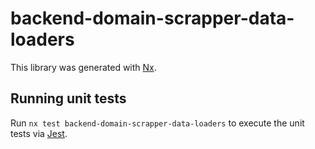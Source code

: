 # backend-domain-scrapper-data-loaders

This library was generated with [Nx](https://nx.dev).

## Running unit tests

Run `nx test backend-domain-scrapper-data-loaders` to execute the unit tests via [Jest](https://jestjs.io).
